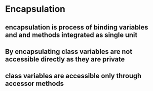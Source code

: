 # Encapsulation
## encapsulation is process of binding variables and and methods  integrated as single unit
## By encapsulating class variables are not accessible directly as they are private
## class variables are accessible only through accessor methods